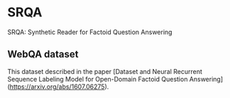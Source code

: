 # SRQA
SRQA: Synthetic Reader for Factoid Question Answering

## WebQA dataset
This dataset described in the paper [Dataset and Neural Recurrent Sequence Labeling Model for Open-Domain Factoid Question Answering]
(https://arxiv.org/abs/1607.06275).
